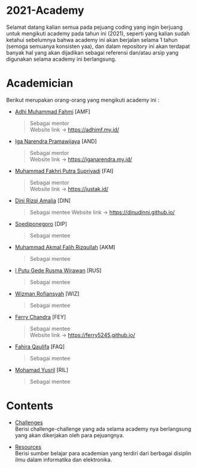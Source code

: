 # 2021-Academy

Selamat datang kalian semua pada pejuang coding yang ingin berjuang untuk mengikuti academy pada tahun ini (2021), seperti yang kalian sudah ketahui sebelumnya bahwa academy ini akan berjalan selama 1 tahun (semoga semuanya konsisten yaa), dan dalam repository ini akan terdapat banyak hal yang akan dijadikan sebagai referensi dan/atau arsip yang digunakan selama academy ini berlangsung.

# Academician

Berikut merupakan orang-orang yang mengikuti academy ini :

- [Adhi Muhammad Fahmi](https://github.com/adhiiimf) [AMF]
  > Sebagai mentor  
  > Website link -> https://adhimf.my.id/
- [Iga Narendra Pramawijaya](https://github.com/IritaSee) [AND]
  > Sebagai mentor  
  > Website link -> https://iganarendra.my.id/
- [Muhammad Fakhri Putra Supriyadi](https://github.com/fakhrip) [FAI]
  > Sebagai mentor  
  > Website link -> https://justak.id/
- [Dini Rizqi Amalia](https://github.com/dinudinni) [DIN] 
  > Sebagai mentee
  > Website link -> https://dinudinni.github.io/
- [Soediponegoro](https://github.com/Soedipo) [DIP]
  > Sebagai mentee
- [Muhammad Akmal Falih Rizqullah](https://github.com/akmalfalih) [AKM]
  > Sebagai mentee
- [I Putu Gede Rusma Wirawan](https://github.com/rusmajunior) [RUS]
  > Sebagai mentee
- [Wizman Rofiansyah](https://github.com/Rofiansyah) [WIZ]
  > Sebagai mentee
- [Ferry Chandra](https://github.com/ferry5245) [FEY]
  > Sebagai mentee  
  > Website link -> https://ferry5245.github.io/
- [Fahira Qaulifa](https://github.com/fahiraq) [FAQ]
  > Sebagai mentee
- [Mohamad Yusril](https://github.com/usereall) [RIL]
  > Sebagai mentee

# Contents

- [Challenges](./challenges)  
  Berisi challenge-challenge yang ada selama academy nya berlangsung yang akan dikerjakan oleh para pejuangnya.

- [Resources](./resources)  
  Berisi sumber belajar para academian yang terdiri dari berbagai disiplin ilmu dalam informatika dan elektronika.
